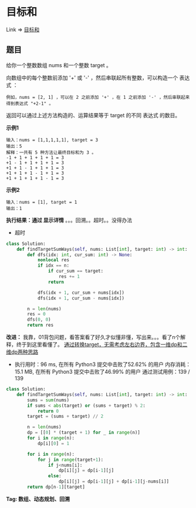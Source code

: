 # 目标和

Link => [目标和](https://leetcode-cn.com/problems/target-sum/)

## 题目
给你一个整数数组 nums 和一个整数 target 。

向数组中的每个整数前添加 '+' 或 '-' ，然后串联起所有整数，可以构造一个 表达式 ：

    例如，nums = [2, 1] ，可以在 2 之前添加 '+' ，在 1 之前添加 '-' ，然后串联起来得到表达式 "+2-1" 。

返回可以通过上述方法构造的、运算结果等于 target 的不同 表达式 的数目。

**示例1**

    输入：nums = [1,1,1,1,1], target = 3
    输出：5
    解释：一共有 5 种方法让最终目标和为 3 。
    -1 + 1 + 1 + 1 + 1 = 3
    +1 - 1 + 1 + 1 + 1 = 3
    +1 + 1 - 1 + 1 + 1 = 3
    +1 + 1 + 1 - 1 + 1 = 3
    +1 + 1 + 1 + 1 - 1 = 3

**示例2**

    输入：nums = [1], target = 1
    输出：1

**执行结果：通过 显示详情**
。。。回溯。。超时。。没得办法

- 超时

```python
class Solution:
    def findTargetSumWays(self, nums: List[int], target: int) -> int:
        def dfs(idx: int, cur_sum: int) -> None:
            nonlocal res
            if idx == n:
                if cur_sum == target:
                    res += 1
                return 

            dfs(idx + 1, cur_sum + nums[idx])
            dfs(idx + 1, cur_sum - nums[idx])

        n = len(nums)
        res = 0
        dfs(0, 0)
        return res
```
**改进：**
我靠，01背包问题，看答案看了好久才似懂非懂，写出来。。。看了n个解释，终于到这里看懂了。
[通过转换target，无需考虑左右边界，包含一维dp和二维dp两种思路](https://leetcode-cn.com/problems/target-sum/solution/tong-guo-zhuan-huan-targetwu-xu-kao-lu-z-6hjv/)

- 执行用时：96 ms, 在所有 Python3 提交中击败了52.62% 的用户
内存消耗：15.1 MB, 在所有 Python3 提交中击败了46.99% 的用户
通过测试用例：139 / 139
```python
class Solution:
    def findTargetSumWays(self, nums: List[int], target: int) -> int:
        sums = sum(nums)
        if sums < abs(target) or (sums + target) % 2:
            return 0
        target = (sums + target) // 2

        n = len(nums)
        dp = [[0] * (target + 1) for _ in range(n)]
        for i in range(n):
            dp[i][0] = 1

        for i in range(n):
            for j in range(target+1):
                if j<nums[i]:
                    dp[i][j] = dp[i-1][j]
                else:
                    dp[i][j] = dp[i-1][j] + dp[i-1][j-nums[i]]
        return dp[n-1][target]

```

**Tag: 数组、动态规划、回溯**
